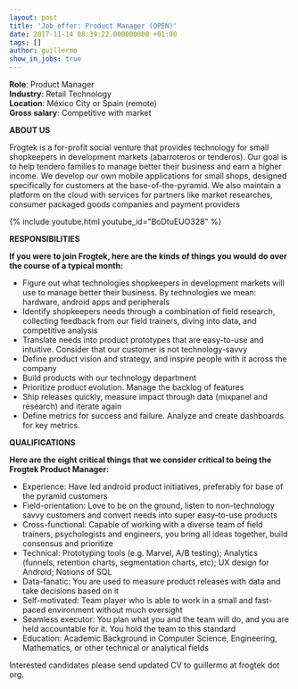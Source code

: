 ```yaml
---
layout: post
title: 'Job offer: Product Manager (OPEN)'
date: 2017-11-14 08:39:22.000000000 +01:00
tags: []
author: guillermo
show_in_jobs: true
---
```

**Role**: Product Manager  
**Industry**: Retail Technology  
**Location**: México City or Spain (remote)  
**Gross salary**: Competitive with market  

**ABOUT US**

Frogtek is a for-profit social venture that provides technology for small shopkeepers in development markets (abarroteros or tenderos). Our goal is to help tendero families to manage better their business and earn a higher income. We develop our own mobile applications for small shops, designed specifically for customers at the base-of-the-pyramid. We also maintain a platform on the cloud with services for partners like market researches, consumer packaged goods companies and payment providers

{% include youtube.html youtube_id="BoDtuEUO328" %}

**RESPONSIBILITIES**

**If you were to join Frogtek, here are the kinds of things you would do over the course of a typical month:**

- Figure out what technologies shopkeepers in development markets will use to manage better their business. By technologies we mean: hardware, android apps and peripherals
- Identify shopkeepers needs through a combination of field research, collecting feedback from our field trainers, diving into data, and competitive analysis
- Translate needs into product prototypes that are easy-to-use and intuitive. Consider that our customer is not technology-savvy
- Define product vision and strategy, and inspire people with it across the company
- Build products with our technology department
- Prioritize product evolution. Manage the backlog of features
- Ship releases quickly, measure impact through data (mixpanel and research) and iterate again
- Define metrics for success and failure. Analyze and create dashboards for key metrics.

**QUALIFICATIONS**

**Here are the eight critical things that we consider critical to being the Frogtek Product Manager:**

- Experience: Have led android product initiatives, preferably for base of the pyramid customers
- Field-orientation: Love to be on the ground, listen to non-technology savvy customers and convert needs into super easy-to-use products
- Cross-functional: Capable of working with a diverse team of field trainers, psychologists and engineers, you bring all ideas together, build consensus and prioritize
- Technical: Prototyping tools (e.g. Marvel, A/B testing); Analytics (funnels, retention charts, segmentation charts, etc); UX design for Android; Notions of SQL
- Data-fanatic: You are used to measure product releases with data and take decisions based on it  
- Self-motivated: Team player who is able to work in a small and fast-paced environment without much oversight
- Seamless executor: You plan what you and the team will do, and you are held accountable for it. You hold the team to this standard
- Education: Academic Background in Computer Science, Engineering, Mathematics, or other technical or analytical fields

Interested candidates please send updated CV to guillermo at frogtek dot org.